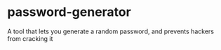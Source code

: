 # password-generator
A tool that lets you generate a random password, and prevents hackers from cracking it
